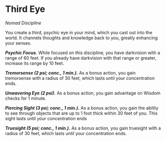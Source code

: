 # Third Eye
*Nomad Discipline*

You create a third, psychic eye in your mind, which you cast out into the world. It channels thoughts and knowledge back to you, greatly enhancing your senses.

***Psychic Focus.*** While focused on this discipline, you have darkvision with a range of 60 feet. If you already have darkvision with that range or greater, increase its range by 10 feet.

***Tremorsense (2 psi; conc., 1 min.).*** As a bonus action, you gain tremorsense with a radius of 30 feet, which lasts until your concentration ends.

***Unwavering Eye (2 psi).*** As a bonus action, you gain advantage on Wisdom checks for 1 minute.

***Piercing Sight (3 psi; conc., 1 min.).*** As a bonus action, you gain the ability to see through objects that are up to 1 foot thick within 30 feet of you. This sight lasts until your concentration ends

***Truesight (5 psi; conc., 1 min.).*** As a bonus action, you gain truesight with a radius of 30 feet, which lasts until your concentration ends.
